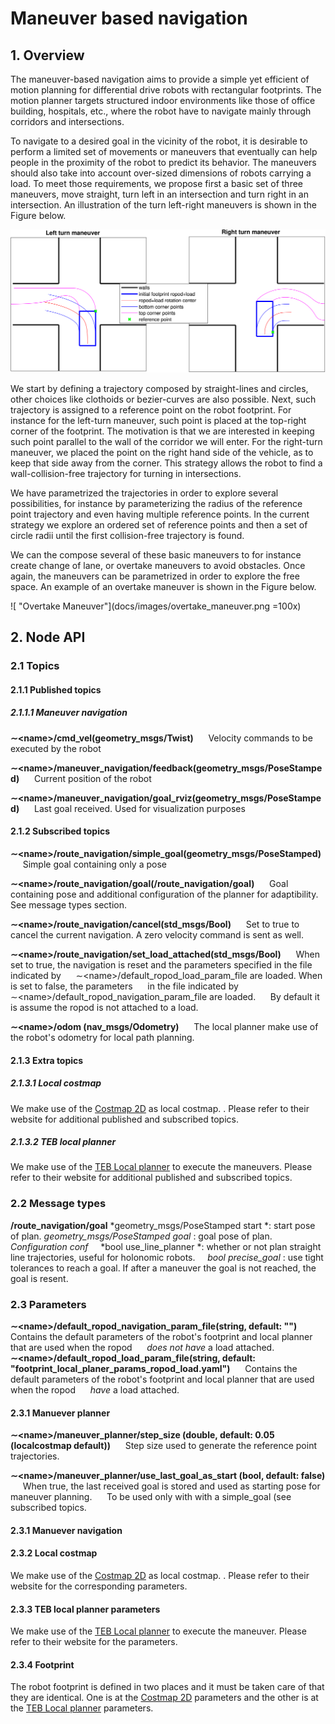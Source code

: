 # Maneuver based navigation

## 1. Overview
The maneuver-based navigation aims to provide a simple yet efficient of motion planning for differential drive robots with rectangular footprints. The motion planner targets structured indoor environments like those of office building, hospitals, etc., where the robot have to navigate mainly through corridors and intersections.

To navigate to a desired goal in the vicinity of the robot, it is desirable to perform a limited set of movements or maneuvers that eventually can help people in the proximity of the robot to predict its behavior. The maneuvers should also take into account over-sized dimensions of robots carrying a load. To meet those requirements, we propose first a basic set of three maneuvers, move straight, turn left in an intersection and turn right in an intersection. An illustration of the turn left-right maneuvers is shown in the Figure below.

![ "Maneuver Concept"](docs/images/basic_maneuvers.png  "Maneuver Concept")

We start by defining a trajectory composed by straight-lines and circles, other choices like clothoids or bezier-curves are also possible. Next, such trajectory is assigned to a reference point on the robot footprint. For instance for the left-turn maneuver, such point is placed at the top-right corner of the footprint. The motivation is that we are interested in keeping such point parallel to the wall of the corridor we will enter. For the right-turn maneuver, we placed the point on the right hand side of the vehicle, as to keep that side away from the corner. This strategy allows the robot to find a wall-collision-free trajectory for turning in intersections.

We have parametrized the trajectories in order to explore several possibilities, for instance by parameterizing the radius of the reference point trajectory and even having multiple reference points. In the current strategy we explore an ordered set of reference points and then a set of circle radii until the first collision-free trajectory is found.

We can the compose several of these basic maneuvers to for instance create change of lane, or overtake maneuvers to avoid obstacles. Once again, the maneuvers can be parametrized in order to explore the free space. An example of an overtake maneuver is shown in the Figure below.

![ "Overtake Maneuver"](docs/images/overtake_maneuver.png =100x)


## 2. Node API

### 2.1 Topics
#### 2.1.1 Published topics
##### 2.1.1.1 Maneuver navigation
**&#x223C;<name\>/cmd_vel(geometry_msgs/Twist)**
&nbsp;&nbsp;&nbsp;&nbsp; Velocity commands to be executed by the robot

**&#x223C;<name\>/maneuver_navigation/feedback(geometry_msgs/PoseStamped)**
&nbsp;&nbsp;&nbsp;&nbsp; Current position of the robot

**&#x223C;<name\>/maneuver_navigation/goal_rviz(geometry_msgs/PoseStamped)**
&nbsp;&nbsp;&nbsp;&nbsp; Last goal received. Used for visualization purposes
#### 2.1.2 Subscribed topics
**&#x223C;<name\>/route_navigation/simple_goal(geometry_msgs/PoseStamped)**
&nbsp;&nbsp;&nbsp;&nbsp; Simple goal containing only a pose

**&#x223C;<name\>/route_navigation/goal(/route_navigation/goal)**
&nbsp;&nbsp;&nbsp;&nbsp; Goal containing pose and additional configuration of the planner for adaptibility. See message types section.

**&#x223C;<name\>/route_navigation/cancel(std_msgs/Bool)**
&nbsp;&nbsp;&nbsp;&nbsp; Set to true to cancel the current navigation. A zero velocity command is sent as well.

**&#x223C;<name\>/route_navigation/set_load_attached(std_msgs/Bool)**
&nbsp;&nbsp;&nbsp;&nbsp; When set to true, the navigation is reset and the parameters specified in the file indicated by
&nbsp;&nbsp;&nbsp;&nbsp; &#x223C;<name\>/default_ropod_load_param_file are loaded. When is set to false, the parameters 
&nbsp;&nbsp;&nbsp;&nbsp; in the file indicated by  &#x223C;<name\>/default_ropod_navigation_param_file are loaded. 
&nbsp;&nbsp;&nbsp;&nbsp; By default it is assume the ropod is not attached to a load.

**&#x223C;<name\>/odom (nav_msgs/Odometry)**
&nbsp;&nbsp;&nbsp;&nbsp; The local planner make use of the robot's odometry for local path planning.
#### 2.1.3 Extra topics
##### 2.1.3.1 Local costmap
We make use of the [Costmap 2D](http://wiki.ros.org/costmap_2d) as local costmap. . Please refer to their website for additional published and subscribed topics.
##### 2.1.3.2 TEB local planner
We make use of the [TEB Local planner](http://wiki.ros.org/teb_local_planner) to execute the maneuvers. Please refer to their website for additional published and subscribed topics.

### 2.2 Message types
**/route_navigation/goal**
*geometry_msgs/PoseStamped start *: start pose of plan.
*geometry_msgs/PoseStamped goal* : goal pose of plan.
*Configuration conf*
&nbsp;&nbsp;&nbsp;&nbsp;*bool use_line_planner *: whether or not plan straight line trajectories, useful for holonomic robots.
&nbsp;&nbsp;&nbsp;&nbsp;*bool precise_goal* :  use tight tolerances to reach a goal. If after a maneuver the goal is not reached, the goal is resent.

### 2.3 Parameters
**&#x223C;<name\>/default_ropod_navigation_param_file(string, default: "")**
&nbsp;&nbsp;&nbsp;&nbsp; Contains the default parameters of the robot's footprint and local planner that are used when the ropod 
&nbsp;&nbsp;&nbsp;&nbsp; *does not have* a load attached.
**&#x223C;<name\>/default_ropod_load_param_file(string, default: "footprint_local_planer_params_ropod_load.yaml")**
&nbsp;&nbsp;&nbsp;&nbsp; Contains the default parameters of the robot's footprint and local planner that are used when the ropod 
&nbsp;&nbsp;&nbsp;&nbsp; *have* a load attached.

#### 2.3.1 Manuever planner
**&#x223C;<name\>/maneuver_planner/step_size (double, default: 0.05 (localcostmap default))**
&nbsp;&nbsp;&nbsp;&nbsp; Step size used to generate the reference point trajectories.

**&#x223C;<name\>/maneuver_planner/use_last_goal_as_start (bool, default: false)**
&nbsp;&nbsp;&nbsp;&nbsp; When true, the last received goal is stored and used as starting pose for maneuver planning.
&nbsp;&nbsp;&nbsp;&nbsp; To be used only with with a simple_goal (see subscribed topics.

#### 2.3.1 Manuever navigation
#### 2.3.2 Local costmap
We make use of the [Costmap 2D](http://wiki.ros.org/costmap_2d) as local costmap. . Please refer to their website for the corresponding parameters.
#### 2.3.3 TEB local planner parameters
We make use of the [TEB Local planner](http://wiki.ros.org/teb_local_planner) to execute the maneuver. Please refer to their website for the parameters.
#### 2.3.4 Footprint
The robot footprint is defined in two places and it must be taken care of that they are identical. One is at the [Costmap 2D](http://wiki.ros.org/costmap_2d) parameters and the other is at the [TEB Local planner](http://wiki.ros.org/teb_local_planner) parameters.
